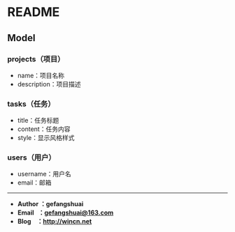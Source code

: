 # README
## Model

### projects（项目） 
* name：项目名称
* description：项目描述

### tasks（任务）
* title：任务标题
* content：任务内容
* style：显示风格样式

### users（用户）
* username：用户名
* email：邮箱

----------
 - **Author&nbsp;：gefangshuai**
 - **Email&nbsp;&nbsp;&nbsp;：gefangshuai@163.com**
 - **Blog&nbsp;&nbsp;&nbsp;&nbsp;：http://wincn.net**
